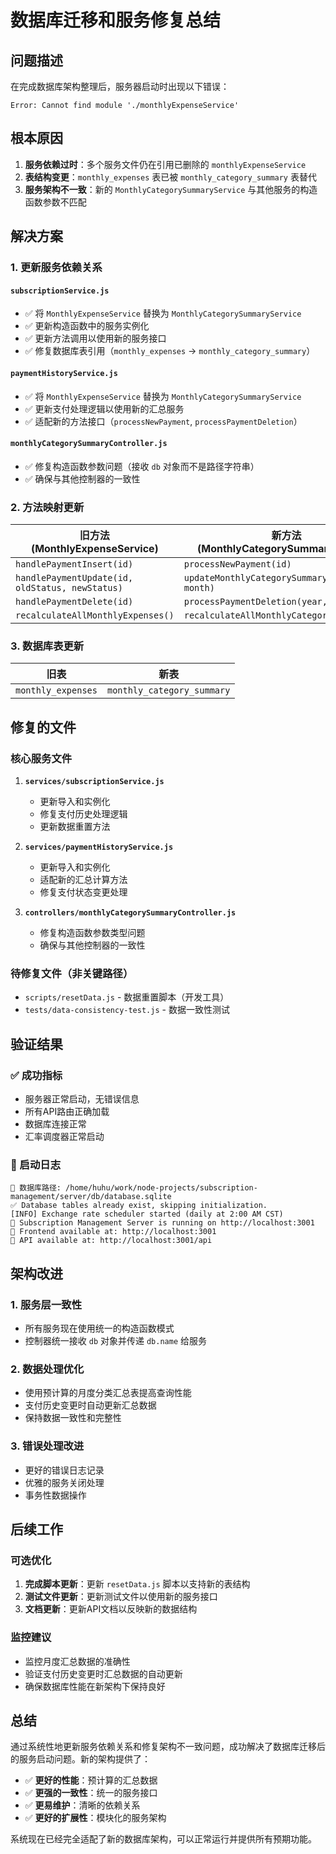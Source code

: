 # 数据库迁移和服务修复总结

## 问题描述

在完成数据库架构整理后，服务器启动时出现以下错误：
```
Error: Cannot find module './monthlyExpenseService'
```

## 根本原因

1. **服务依赖过时**：多个服务文件仍在引用已删除的 `monthlyExpenseService`
2. **表结构变更**：`monthly_expenses` 表已被 `monthly_category_summary` 表替代
3. **服务架构不一致**：新的 `MonthlyCategorySummaryService` 与其他服务的构造函数参数不匹配

## 解决方案

### 1. 更新服务依赖关系

#### `subscriptionService.js`
- ✅ 将 `MonthlyExpenseService` 替换为 `MonthlyCategorySummaryService`
- ✅ 更新构造函数中的服务实例化
- ✅ 更新方法调用以使用新的服务接口
- ✅ 修复数据库表引用（`monthly_expenses` → `monthly_category_summary`）

#### `paymentHistoryService.js`
- ✅ 将 `MonthlyExpenseService` 替换为 `MonthlyCategorySummaryService`
- ✅ 更新支付处理逻辑以使用新的汇总服务
- ✅ 适配新的方法接口（`processNewPayment`, `processPaymentDeletion`）

#### `monthlyCategorySummaryController.js`
- ✅ 修复构造函数参数问题（接收 `db` 对象而不是路径字符串）
- ✅ 确保与其他控制器的一致性

### 2. 方法映射更新

| 旧方法 (MonthlyExpenseService) | 新方法 (MonthlyCategorySummaryService) |
|--------------------------------|---------------------------------------|
| `handlePaymentInsert(id)` | `processNewPayment(id)` |
| `handlePaymentUpdate(id, oldStatus, newStatus)` | `updateMonthlyCategorySummary(year, month)` |
| `handlePaymentDelete(id)` | `processPaymentDeletion(year, month)` |
| `recalculateAllMonthlyExpenses()` | `recalculateAllMonthlyCategorySummaries()` |

### 3. 数据库表更新

| 旧表 | 新表 |
|------|------|
| `monthly_expenses` | `monthly_category_summary` |

## 修复的文件

### 核心服务文件
1. **`services/subscriptionService.js`**
   - 更新导入和实例化
   - 修复支付历史处理逻辑
   - 更新数据重置方法

2. **`services/paymentHistoryService.js`**
   - 更新导入和实例化
   - 适配新的汇总计算方法
   - 修复支付状态变更处理

3. **`controllers/monthlyCategorySummaryController.js`**
   - 修复构造函数参数类型问题
   - 确保与其他控制器的一致性

### 待修复文件（非关键路径）
- `scripts/resetData.js` - 数据重置脚本（开发工具）
- `tests/data-consistency-test.js` - 数据一致性测试

## 验证结果

### ✅ 成功指标
- 服务器正常启动，无错误信息
- 所有API路由正确加载
- 数据库连接正常
- 汇率调度器正常启动

### 🔧 启动日志
```
📂 数据库路径: /home/huhu/work/node-projects/subscription-management/server/db/database.sqlite
✅ Database tables already exist, skipping initialization.
[INFO] Exchange rate scheduler started (daily at 2:00 AM CST)
🚀 Subscription Management Server is running on http://localhost:3001
📂 Frontend available at: http://localhost:3001
🔧 API available at: http://localhost:3001/api
```

## 架构改进

### 1. 服务层一致性
- 所有服务现在使用统一的构造函数模式
- 控制器统一接收 `db` 对象并传递 `db.name` 给服务

### 2. 数据处理优化
- 使用预计算的月度分类汇总表提高查询性能
- 支付历史变更时自动更新汇总数据
- 保持数据一致性和完整性

### 3. 错误处理改进
- 更好的错误日志记录
- 优雅的服务关闭处理
- 事务性数据操作

## 后续工作

### 可选优化
1. **完成脚本更新**：更新 `resetData.js` 脚本以支持新的表结构
2. **测试文件更新**：更新测试文件以使用新的服务接口
3. **文档更新**：更新API文档以反映新的数据结构

### 监控建议
- 监控月度汇总数据的准确性
- 验证支付历史变更时汇总数据的自动更新
- 确保数据库性能在新架构下保持良好

## 总结

通过系统性地更新服务依赖关系和修复架构不一致问题，成功解决了数据库迁移后的服务启动问题。新的架构提供了：

- ✅ **更好的性能**：预计算的汇总数据
- ✅ **更强的一致性**：统一的服务接口
- ✅ **更易维护**：清晰的依赖关系
- ✅ **更好的扩展性**：模块化的服务架构

系统现在已经完全适配了新的数据库架构，可以正常运行并提供所有预期功能。
